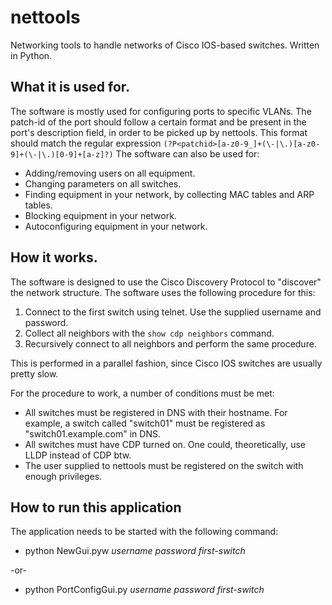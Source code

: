 # nettools
Networking tools to handle networks of Cisco IOS-based switches. Written in Python.

## What it is used for.
The software is mostly used for configuring ports to specific VLANs. The patch-id of the port should follow a certain format and be present in the port's description field, in order to be picked up by nettools.
This format should match the regular expression `(?P<patchid>[a-z0-9_]+(\-|\.)[a-z0-9]+(\-|\.)[0-9]+[a-z]?)`
The software can also be used for:
* Adding/removing users on all equipment.
* Changing parameters on all switches.
* Finding equipment in your network, by collecting MAC tables and ARP tables.
* Blocking equipment in your network.
* Autoconfiguring equipment in your network.

## How it works.
The software is designed to use the Cisco Discovery Protocol to "discover" the network structure. The software uses the following procedure for this:
1. Connect to the first switch using telnet. Use the supplied username and password.
2. Collect all neighbors with the `show cdp neighbors` command.
3. Recursively connect to all neighbors and perform the same procedure.

This is performed in a parallel fashion, since Cisco IOS switches are usually pretty slow.

For the procedure to work, a number of conditions must be met:
* All switches must be registered in DNS with their hostname. For example, a switch called "switch01" must be registered as "switch01.example.com" in DNS.
* All switches must have CDP turned on. One could, theoretically, use LLDP instead of CDP btw.
* The user supplied to nettools must be registered on the switch with enough privileges.

## How to run this application
The application needs to be started with the following command:
* python NewGui.pyw _username password first-switch_

-or-
* python PortConfigGui.py _username password first-switch_
